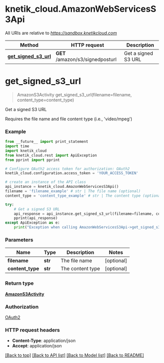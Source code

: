 # knetik_cloud.AmazonWebServicesS3Api

All URIs are relative to *https://sandbox.knetikcloud.com*

Method | HTTP request | Description
------------- | ------------- | -------------
[**get_signed_s3_url**](AmazonWebServicesS3Api.md#get_signed_s3_url) | **GET** /amazon/s3/signedposturl | Get a signed S3 URL


# **get_signed_s3_url**
> AmazonS3Activity get_signed_s3_url(filename=filename, content_type=content_type)

Get a signed S3 URL

Requires the file name and file content type (i.e., 'video/mpeg')

### Example 
```python
from __future__ import print_statement
import time
import knetik_cloud
from knetik_cloud.rest import ApiException
from pprint import pprint

# Configure OAuth2 access token for authorization: OAuth2
knetik_cloud.configuration.access_token = 'YOUR_ACCESS_TOKEN'

# create an instance of the API class
api_instance = knetik_cloud.AmazonWebServicesS3Api()
filename = 'filename_example' # str | The file name (optional)
content_type = 'content_type_example' # str | The content type (optional)

try: 
    # Get a signed S3 URL
    api_response = api_instance.get_signed_s3_url(filename=filename, content_type=content_type)
    pprint(api_response)
except ApiException as e:
    print("Exception when calling AmazonWebServicesS3Api->get_signed_s3_url: %s\n" % e)
```

### Parameters

Name | Type | Description  | Notes
------------- | ------------- | ------------- | -------------
 **filename** | **str**| The file name | [optional] 
 **content_type** | **str**| The content type | [optional] 

### Return type

[**AmazonS3Activity**](AmazonS3Activity.md)

### Authorization

[OAuth2](../README.md#OAuth2)

### HTTP request headers

 - **Content-Type**: application/json
 - **Accept**: application/json

[[Back to top]](#) [[Back to API list]](../README.md#documentation-for-api-endpoints) [[Back to Model list]](../README.md#documentation-for-models) [[Back to README]](../README.md)

